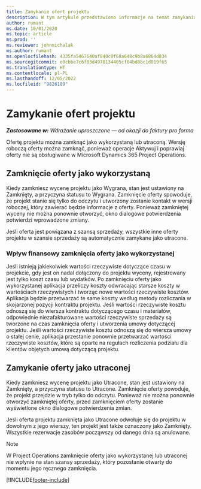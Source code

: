 ```yaml
---
title: Zamykanie ofert projektu
description: W tym artykule przedstawiono informacje na temat zamykania oferty w aplikacji Project Operations.
author: rumant
ms.date: 10/01/2020
ms.topic: article
ms.prod: ''
ms.reviewer: johnmichalak
ms.author: rumant
ms.openlocfilehash: 4335fa5467640af840c0f68a648c9b8a6864d834
ms.sourcegitcommit: e0cbbe7c6f03d4978134405cf04bd8bc1d019f65
ms.translationtype: HT
ms.contentlocale: pl-PL
ms.lasthandoff: 12/05/2022
ms.locfileid: "9826189"
---
```

# <a name="close-project-quotes"></a>Zamykanie ofert projektu

_**Zastosowane w:** Wdrażanie uproszczone — od okazji do faktury pro forma_

Ofertę projektu można zamknąć jako wykorzystaną lub utraconą. Wersję roboczą oferty można zamknąć, ponieważ operacje Aktywuj i poprawiaj oferty nie są obsługiwane w Microsoft Dynamics 365 Project Operations.

## <a name="close-a-quote-as-won"></a>Zamknięcie oferty jako wykorzystaną

Kiedy zamkniesz wycenę projektu jako Wygrana, stan jest ustawiony na Zamknięty, a przyczyna statusu to Wygrana. Zamknięcie oferty spowoduje, że projekt stanie się tylko do odczytu i utworzony zostanie kontakt w wersji roboczej, który zawierać będzie informacje z oferty. Ponieważ zamkniętej wyceny nie można ponownie otworzyć, okno dialogowe potwierdzenia potwierdzi wprowadzone zmiany.

Jeśli oferta jest powiązana z szansą sprzedaży, wszystkie inne oferty projektu w szansie sprzedaży są automatycznie zamykane jako utracone.

### <a name="financial-impact-of-closing-a-quote-as-won"></a>Wpływ finansowy zamknięcia oferty jako wykorzystanej

Jeśli istnieją jakiekolwiek wartości rzeczywiste dotyczące czasu w projekcie, gdy jest on nadal dołączony do projektu wyceny, rejestrowany jest tylko koszt czasu lub wydatków. Po zamknięciu oferty jako wykorzystanej aplikacja przeliczy koszty odwracając starsze koszty w wartościach rzeczywistych i tworząc nowe wartości rzeczywiste kosztów. Aplikacja będzie przetwarzać te same koszty według metody rozliczania w skojarzonej pozycji kontraktu projektu. Jeśli wartości rzeczywiste kosztu odnoszą się do wiersza kontraktu dotyczącego czasu i materiałów, odpowiednie niezafakturowane wartości rzeczywiste sprzedaży są tworzone na czas zamknięcia oferty i utworzenia umowy dotyczącej projektu. Jeśli wartości rzeczywiste kosztu odnoszą się do wiersza umowy o stałej cenie, aplikacja przestanie ponownie przetwarzać wartości rzeczywiste kosztów, które są oparte na regułach rozliczenia podziału dla klientów objętych umową dotyczącą projektu.

## <a name="closing-a-quote-as-lost"></a>Zamykanie oferty jako utraconej

Kiedy zamkniesz wycenę projektu jako Utracone, stan jest ustawiony na Zamknięty, a przyczyna statusu to Utracone. Zamknięcie oferty powoduje, że projekt przejdzie w tryb tylko do odczytu. Ponieważ nie można ponownie otworzyć zamkniętej oferty, przed zamknięciem oferty zostanie wyświetlone okno dialogowe potwierdzenia zmian.

Jeśli oferta projektu zamknięta jako Utracone odwołuje się do projektu w dowolnym z jego wierszy, ten projekt jest także oznaczony jako Zamknięty. Wszystkie rezerwacje zasobów począwszy od danego dnia są anulowane.

> [!NOTE]
> W Project Operations zamknięcie oferty jako wykorzystanej lub utraconej nie wpłynie na stan szansy sprzedaży, który pozostanie otwarty do momentu jego ręcznego zamknięcia.


[!INCLUDE[footer-include](../../includes/footer-banner.md)]
